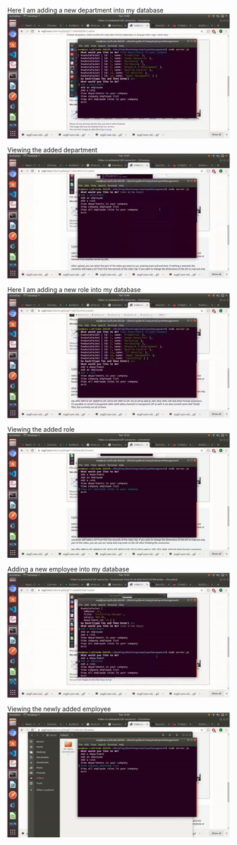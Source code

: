 Here I am adding a new department into my database
   ![](addDepartment.gif)

Viewing the added department
   ![](viewDepartment.gif)


Here I am adding a new role into my database
![](addRole.gif)


Viewing the added role
![](viewRole.gif)


 Adding a new employee into my database
 ![](addEmployee.gif)
 

 Viewing the newly added employee
 ![](viewEmployee.gif)